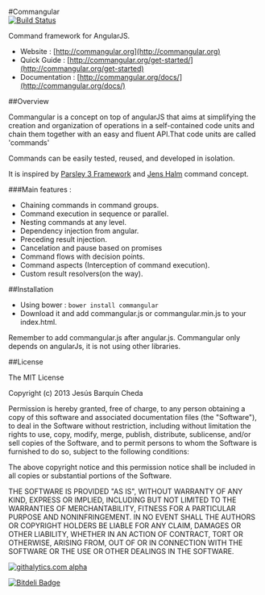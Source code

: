 #Commangular        
[![Build Status](https://travis-ci.org/yukatan/commangular.svg?branch=master)](https://travis-ci.org/yukatan/commangular)

Command framework for AngularJS.

* Website  : [http://commangular.org](http://commangular.org)
* Quick Guide : [http://commangular.org/get-started/](http://commangular.org/get-started)
* Documentation : [http://commangular.org/docs/](http://commangular.org/docs/)

##Overview

Commangular is a concept on top of angularJS that aims at simplifying the creation and organization of operations in a self-contained code units and chain them together with an easy and fluent API.That code units are called 'commands'

Commands can be easily tested, reused, and developed in isolation.

It is inspired by [Parsley 3 Framework](https://github.com/spicefactory) and [Jens Halm](https://github.com/jenshalm) command concept. 


###Main features :

* Chaining commands in command groups.
* Command execution in sequence or parallel.
* Nesting commands at any level.
* Dependency injection from angular.
* Preceding result injection.
* Cancelation and pause based on promises
* Command flows with decision points. 
* Command aspects (Interception of command execution).
* Custom result resolvers(on the way).


##Installation

* Using bower : ``` bower install commangular ```
* Download it and add commangular.js or commangular.min.js to your index.html.

Remember to add commangular.js after angular.js. Commangular only depends on angularJs, it is not using other libraries.



##License

The MIT License

Copyright (c) 2013 Jesús Barquín Cheda

Permission is hereby granted, free of charge, to any person obtaining a copy of this software and associated documentation files (the "Software"), to deal in the Software without restriction, including without limitation the rights to use, copy, modify, merge, publish, distribute, sublicense, and/or sell copies of the Software, and to permit persons to whom the Software is furnished to do so, subject to the following conditions:

The above copyright notice and this permission notice shall be included in all copies or substantial portions of the Software.

THE SOFTWARE IS PROVIDED "AS IS", WITHOUT WARRANTY OF ANY KIND, EXPRESS OR IMPLIED, INCLUDING BUT NOT LIMITED TO THE WARRANTIES OF MERCHANTABILITY, FITNESS FOR A PARTICULAR PURPOSE AND NONINFRINGEMENT. IN NO EVENT SHALL THE AUTHORS OR COPYRIGHT HOLDERS BE LIABLE FOR ANY CLAIM, DAMAGES OR OTHER LIABILITY, WHETHER IN AN ACTION OF CONTRACT, TORT OR OTHERWISE, ARISING FROM, OUT OF OR IN CONNECTION WITH THE SOFTWARE OR THE USE OR OTHER DEALINGS IN THE SOFTWARE.

[![githalytics.com alpha](https://cruel-carlota.gopagoda.com/4e4c83003a160db1279836eedc98f99a "githalytics.com")](http://githalytics.com/yukatan/commangular)

[![Bitdeli Badge](https://d2weczhvl823v0.cloudfront.net/yukatan/commangular/trend.png)](https://bitdeli.com/free "Bitdeli Badge")

